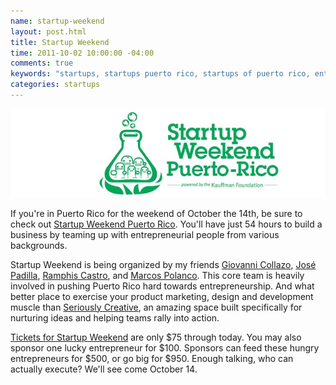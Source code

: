 ```yaml
---
name: startup-weekend
layout: post.html
title: Startup Weekend
time: 2011-10-02 10:00:00 -04:00
comments: true
keywords: "startups, startups puerto rico, startups of puerto rico, entrepreneurship in puerto rico, puerto rico entrepreneurs, starting a company in puerto rico, negocios puerto rico, startups, negocio, barcamp san juan, barcampsj, tedx san juan, tedxsanjuan, startup weekend puerto rico, startup weekend"
categories: startups
---
```


![](swpr.jpg)

If you're in Puerto Rico for the weekend of October the 14th, be sure to check out [Startup Weekend Puerto Rico](http://puertorico.startupweekend.org/ "Startup Weekend Puerto Rico"). You'll have just 54 hours to build a business by teaming up with entrepreneurial people from various backgrounds.

Startup Weekend is being organized by my friends [Giovanni Collazo](http://www.twitter.com/gcollazo "@gcollazo"), [José Padilla](http://www.twitter.com/jpadilla_ "@jpadilla_"), [Ramphis Castro](http://www.twitter.com/jramphis "@jramphis"), and [Marcos Polanco](http://www.twitter.com/marcospolanco "@MarcosPolanco"). This core team is heavily involved in pushing Puerto Rico hard towards entrepreneurship. And what better place to exercise your product marketing, design and development muscle than [Seriously Creative](http://www.seriouslycreative.com/ "Seriously Creative"), an amazing space built specifically for nurturing ideas and helping teams rally into action.

[Tickets for Startup Weekend](http://puertorico.startupweekend.org/tickets/ "Startup Weekend tickets") are only $75 through today. You may also sponsor one lucky entrepreneur for $100. Sponsors can feed these hungry entrepreneurs for $500, or go big for $950. Enough talking, who can actually execute? We'll see come October 14.
